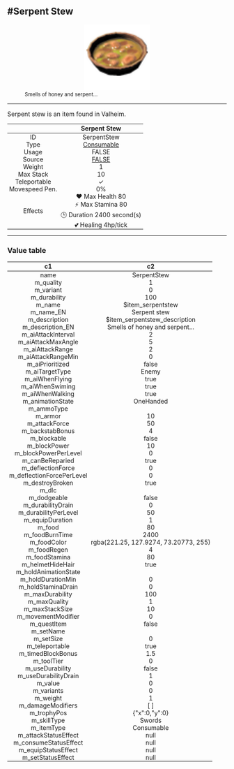 <meta property="og:title" content="Serpent Stew - MoreValheim" /><meta property="og:type" content="website" /><meta property="og:image" content="/assets/serpent_stew.png" /><meta property="og:description" content="Serpent Stew is an item found in Valheim." /><meta name="theme-color" content="#546D78"><meta name="twitter:card" content="summary_large_image">
#Serpent Stew
-------------
<style>img {width:20px;}.tb {width:150px;display: block;margin-left: auto;margin-right: auto;}</style>

<style>.md-typeset table:not([class]) th:not([align]) {min-width:unset!important;}</style>
<style>td{padding:0em 0.3em!important;text-align:center!important;border-left:.05rem solid var(--md-default-fg-color--lightest)}</style>

<style>th{padding:0.1em 0.3em!important;text-align:center!important;font-weight:bold}</style>

<style>pre{text-align:right!important}</style>
<style>table tr td:first-child {border-left: 0;};</style>

<figure><img src="/assets/serpent_stew.png" class="tb" /><figcaption><small>Smells of honey and serpent...</small></figcaption></figure>

-------------

Serpent stew is an item found in Valheim.

|        | Serpent Stew              |
| ----------- | ------------------------------------ |
| ID |SerpentStew
| Type | [Consumable](../../types/consumable)
| Usage | FALSE<br>
| Source | [FALSE](../../items/false)
| Weight | 1 |
| Max Stack | 10 |
| Teleportable | ✓
| Movespeed Pen. | 0%
| Effects | ❤️ Max Health 80<br>⚡ Max Stamina 80<br>🕒 Duration 2400 second(s) <br>💕 Healing 4hp/tick <br>

-------------

### Value table
|c1|c2|
|----|----|
|name|SerpentStew|
|m_quality|1|
|m_variant|0|
|m_durability|100|
|m_name|$item_serpentstew|
|m_name_EN|Serpent stew|
|m_description|$item_serpentstew_description|
|m_description_EN|Smells of honey and serpent...|
|m_aiAttackInterval|2|
|m_aiAttackMaxAngle|5|
|m_aiAttackRange|2|
|m_aiAttackRangeMin|0|
|m_aiPrioritized|false|
|m_aiTargetType|Enemy|
|m_aiWhenFlying|true|
|m_aiWhenSwiming|true|
|m_aiWhenWalking|true|
|m_animationState|OneHanded|
|m_ammoType||
|m_armor|10|
|m_attackForce|50|
|m_backstabBonus|4|
|m_blockable|false|
|m_blockPower|10|
|m_blockPowerPerLevel|0|
|m_canBeReparied|true|
|m_deflectionForce|0|
|m_deflectionForcePerLevel|0|
|m_destroyBroken|true|
|m_dlc||
|m_dodgeable|false|
|m_durabilityDrain|0|
|m_durabilityPerLevel|50|
|m_equipDuration|1|
|m_food|80|
|m_foodBurnTime|2400|
|m_foodColor|rgba(221.25, 127.9274, 73.20773, 255)|
|m_foodRegen|4|
|m_foodStamina|80|
|m_helmetHideHair|true|
|m_holdAnimationState||
|m_holdDurationMin|0|
|m_holdStaminaDrain|0|
|m_maxDurability|100|
|m_maxQuality|1|
|m_maxStackSize|10|
|m_movementModifier|0|
|m_questItem|false|
|m_setName||
|m_setSize|0|
|m_teleportable|true|
|m_timedBlockBonus|1.5|
|m_toolTier|0|
|m_useDurability|false|
|m_useDurabilityDrain|1|
|m_value|0|
|m_variants|0|
|m_weight|1|
|m_damageModifiers|[  ]|
|m_trophyPos|{"x":0,"y":0}|
|m_skillType|Swords|
|m_itemType|Consumable|
|m_attackStatusEffect|null|
|m_consumeStatusEffect|null|
|m_equipStatusEffect|null|
|m_setStatusEffect|null|
